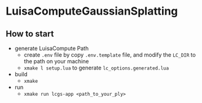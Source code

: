 # LuisaComputeGaussianSplatting

## How to start

- generate LuisaCompute Path
  - create `.env` file by copy `.env.template` file, and modify the `LC_DIR` to the path on your machine
  - `xmake l setup.lua` to generate `lc_options.generated.lua`
- build 
  - `xmake` 
- run
  - `xmake run lcgs-app <path_to_your_ply>`
